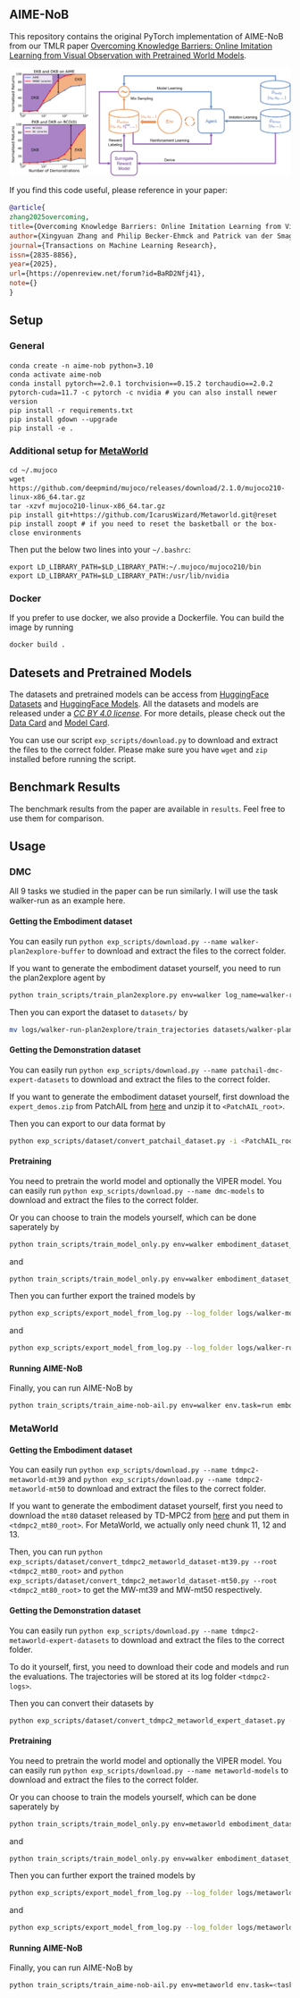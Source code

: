 ## AIME-NoB

This repository contains the original PyTorch implementation of AIME-NoB from our TMLR paper [Overcoming Knowledge Barriers: Online Imitation Learning from Visual Observation with Pretrained World Models](https://openreview.net/forum?id=BaRD2Nfj41).

![AIME-NoB Framework](pic/AIME-NoB.jpg)

If you find this code useful, please reference in your paper:

```BibTeX
@article{
zhang2025overcoming,
title={Overcoming Knowledge Barriers: Online Imitation Learning from Visual Observation with Pretrained World Models},
author={Xingyuan Zhang and Philip Becker-Ehmck and Patrick van der Smagt and Maximilian Karl},
journal={Transactions on Machine Learning Research},
issn={2835-8856},
year={2025},
url={https://openreview.net/forum?id=BaRD2Nfj41},
note={}
}
```

## Setup

### General

```
conda create -n aime-nob python=3.10
conda activate aime-nob
conda install pytorch==2.0.1 torchvision==0.15.2 torchaudio==2.0.2 pytorch-cuda=11.7 -c pytorch -c nvidia # you can also install newer version
pip install -r requirements.txt
pip install gdown --upgrade
pip install -e .
```

### Additional setup for [MetaWorld](https://github.com/Farama-Foundation/Metaworld)

```
cd ~/.mujoco
wget https://github.com/deepmind/mujoco/releases/download/2.1.0/mujoco210-linux-x86_64.tar.gz
tar -xzvf mujoco210-linux-x86_64.tar.gz
pip install git+https://github.com/IcarusWizard/Metaworld.git@reset
pip install zoopt # if you need to reset the basketball or the box-close environments
```

Then put the below two lines into your `~/.bashrc`:

```
export LD_LIBRARY_PATH=$LD_LIBRARY_PATH:~/.mujoco/mujoco210/bin
export LD_LIBRARY_PATH=$LD_LIBRARY_PATH:/usr/lib/nvidia
```

### Docker

If you prefer to use docker, we also provide a Dockerfile. You can build the image by running 

```sh
docker build .
```

## Datesets and Pretrained Models

The datasets and pretrained models can be access from [HuggingFace Datasets](https://huggingface.co/datasets/IcarusWizard/AIME-NoB) and [HuggingFace Models](https://huggingface.co/IcarusWizard/AIME-NoB). All the datasets and models are released under a [_CC BY 4.0 license_](https://creativecommons.org/licenses/by/4.0/). For more details, please check out the [Data Card](https://huggingface.co/datasets/IcarusWizard/AIME-NoB/blob/main/README.md) and [Model Card](https://huggingface.co/IcarusWizard/AIME-NoB/blob/main/README.md).

You can use our script `exp_scripts/download.py` to download and extract the files to the correct folder. Please make sure you have `wget` and `zip` installed before running the script. 

## Benchmark Results

The benchmark results from the paper are available in `results`. Feel free to use them for comparison. 

## Usage

### DMC

All 9 tasks we studied in the paper can be run similarly. I will use the task walker-run as an example here.

#### Getting the Embodiment dataset

You can easily run `python exp_scripts/download.py --name walker-plan2explore-buffer` to download and extract the files to the correct folder.

If you want to generate the embodiment dataset yourself, you need to run the plan2explore agent by

```sh
python train_scripts/train_plan2explore.py env=walker log_name=walker-run-plan2explore
```

Then you can export the dataset to `datasets/` by

```sh
mv logs/walker-run-plan2explore/train_trajectories datasets/walker-plan2explore-buffer
```

#### Getting the Demonstration dataset

You can easily run `python exp_scripts/download.py --name patchail-dmc-expert-datasets` to download and extract the files to the correct folder.

If you want to generate the embodiment dataset yourself, first download the `expert_demos.zip` from PatchAIL from [here](https://osf.io/4w69f/?view_only=e29b9dc9ea474d038d533c2245754f0c) and unzip it to `<PatchAIL_root>`.

Then you can export to our data format by 

```sh
python exp_scripts/dataset/convert_patchail_dataset.py -i <PatchAIL_root>/expert_demos/dmc/walker_run/expert_demos.pkl -o datasets/patchail-walker-run-expert
```

#### Pretraining

You need to pretrain the world model and optionally the VIPER model. You can easily run `python exp_scripts/download.py --name dmc-models` to download and extract the files to the correct folder.


Or you can choose to train the models yourself, which can be done saperately by 

```sh
python train_scripts/train_model_only.py env=walker embodiment_dataset_name=walker-plan2explore-buffer log_name=walker-model-training
```

and 

```sh
python train_scripts/train_model_only.py env=walker embodiment_dataset_name=patchail-walker-run-expert action_free=True epoch=5 log_name=walker-run-viper-training
```

Then you can further export the trained models by 

```sh
python exp_scripts/export_model_from_log.py --log_folder logs/walker-model-training --model_name walker-plan2explore-buffer
```

and 

```sh
python exp_scripts/export_model_from_log.py --log_folder logs/walker-run-viper-training --model_name walker-run-viper
```

#### Running AIME-NoB

Finally, you can run AIME-NoB by

```sh
python train_scripts/train_aime-nob-ail.py env=walker env.task=run embodiment_dataset_name=walker-plan2explore-buffer demonstration_dataset_name=patchail-walker-run-expert pretrained_model_name=walker-plan2explore-buffer
```

### MetaWorld

#### Getting the Embodiment dataset

You can easily run `python exp_scripts/download.py --name tdmpc2-metaworld-mt39` and `python exp_scripts/download.py --name tdmpc2-metaworld-mt50` to download and extract the files to the correct folder.

If you want to generate the embodiment dataset yourself, first you need to download the `mt80` dataset released by TD-MPC2 from [here](https://huggingface.co/datasets/nicklashansen/tdmpc2/tree/main/mt80) and put them in `<tdmpc2_mt80_root>`. For MetaWorld, we actually only need chunk 11, 12 and 13.

Then, you can run `python exp_scripts/dataset/convert_tdmpc2_metaworld_dataset-mt39.py --root <tdmpc2_mt80_root>` and `python exp_scripts/dataset/convert_tdmpc2_metaworld_dataset-mt50.py --root <tdmpc2_mt80_root>` to get the MW-mt39 and MW-mt50 respectively. 

#### Getting the Demonstration dataset

You can easily run `python exp_scripts/download.py --name tdmpc2-metaworld-expert-datasets` to download and extract the files to the correct folder.

To do it yourself, first, you need to download their code and models and run the evaluations. The trajectories will be stored at its log folder `<tdmpc2-logs>`. 

Then you can convert their datasets by

```sh
python exp_scripts/dataset/convert_tdmpc2_metaworld_expert_dataset.py --root <tdmpc2-logs>
```

#### Pretraining

You need to pretrain the world model and optionally the VIPER model. You can easily run `python exp_scripts/download.py --name metaworld-models` to download and extract the files to the correct folder.

Or you can choose to train the models yourself, which can be done saperately by 

```sh
python train_scripts/train_model_only.py env=metaworld embodiment_dataset_name=tdmpc2-metaworld-mt50 world_model=rssmo-m batch_size=16 horizon=64 log_name=metaworld-mt50-training
```

and 

```sh
python train_scripts/train_model_only.py env=walker embodiment_dataset_name=tdmpc2-metaworld-<task>-expert action_free=True epoch=10 log_name=metaworld-<task>-viper-training
```

Then you can further export the trained models by 

```sh
python exp_scripts/export_model_from_log.py --log_folder logs/metaworld-mt50-training --model_name tdmpc2-metaworld-mt50
```

and 

```sh
python exp_scripts/export_model_from_log.py --log_folder logs/metaworld-<task>-viper-training --model_name tdmpc2-metaworld-<task>-viper
```

#### Running AIME-NoB

Finally, you can run AIME-NoB by

```sh
python train_scripts/train_aime-nob-ail.py env=metaworld env.task=<task> embodiment_dataset_name=tdmpc2-metaworld-mt50 demonstration_dataset_name=tdmpc2-metaworld-<task>-expert pretrained_model_name=tdmpc2-metaworld-mt50 world_model=rssmo-m batch_size=16 horizon=64 batch_per_epoch=20
```
